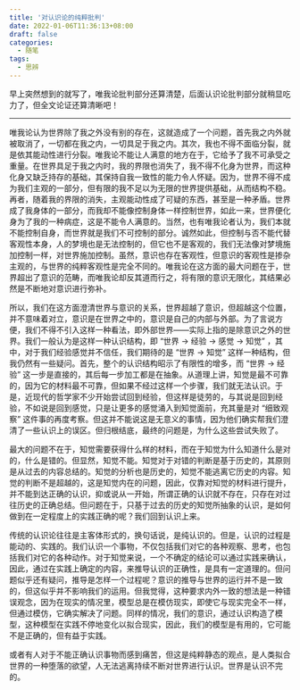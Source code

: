 ```yaml
---
title: '对认识论的纯粹批判'
date: 2022-01-06T11:36:13+08:00
draft: false
categories:
  - 随笔
tags:
  - 思辨
---
```


早上突然想到的就写了，唯我论批判部分还算清楚，后面认识论批判部分就稍显吃力了，但全文论证还算清晰吧！

---

唯我论认为世界除了我之外没有别的存在，这就造成了一个问题，首先我之内外就被取消了，一切都在我之内，一切具足于我之内。其次，我也不得不面临分裂，就是依其能动性进行分裂。唯我论不能让人满意的地方在于，它给予了我不可承受之重量。在世界具足于我之内时，我的界限也消失了，我不得不化身为世界，而这种化身又缺乏持存的基础，其保持自我一致性的能力令人怀疑。因为，世界不得不成为我们主观的一部分，但有限的我不足以为无限的世界提供基础，从而结构不稳。再者，随着我的界限的消失，主观能动性成了可疑的东西，甚至是一种矛盾。世界成了我身体的一部分，而我却不能像控制身体一样控制世界，如此一来，世界便化身为了我的一种病症，这是不能令人满意的。当然，也有唯我论者认为，我们本就不能控制自身，而世界就是我们不可控制的部分。诚然如此，但控制与否不能代替客观性本身，人的梦境也是无法控制的，但它也不是客观的，我们无法像对梦境施加控制一样，对世界施加控制。虽然，意识也存在客观性，但意识的客观性是掺杂主观的，与世界的纯粹客观性是完全不同的。唯我论在这方面的最大问题在于，世界超出了意识的范畴，而唯我论却反其道而行之，将有限的意识无限化，其结果必然是不断地对意识进行弥补。

所以，我们在这方面澄清世界与意识的关系，世界超越了意识，但超越这个位置，并不意味着对立，意识是在世界之中的，意识是自己的内部与外部。为了言说方便，我们不得不引入这样一种看法，即外部世界——实际上指的是除意识之外的世界。我们一般认为是这样一种认识结构，即 “世界 -> 经验 -> 感觉 -> 知觉” ，其中，对于我们经验感觉并不信任，我们期待的是 “世界 -> 知觉” 这样一种结构，但我仍然有一些疑问。首先，整个的认识结构昭示了有限性的增多，而 “世界 -> 经验” 这一步是直接的，其后每一步加工都是在抽象。从道理上讲，知觉是最不可靠的，因为它的材料最不可靠，但如果不经过这样一个步骤，我们就无法认识。于是，近现代的哲学家不少开始尝试回到经验，但这样是徒劳的，与其说是回到经验，不如说是回到感觉，只是让更多的感觉涌入到知觉面前，充其量是对 “细致观察” 这件事的再度考察。但这并不能说这是无意义的事情，因为他们确实帮我们澄清了一些认识上的误区。但归根结底，最终的问题是，为什么这些尝试失败了。

最大的问题不在于，知觉需要获得什么样的材料，而在于知觉为什么知道什么是对的，什么是错的。但显然，知觉不能。知觉对于对错的判断是基于历史的，其原则是从过去的内容总结的。知觉的分析也是历史的，知觉不能逃离它历史的内容。知觉的判断不是超越的，这是知觉内在的问题，因此，仅靠对知觉的材料进行提升，并不能到达正确的认识，抑或说从一开始，所谓正确的认识就不存在，只存在对过往历史的正确总结。但问题在于，只基于过去的历史的知觉所抽象的认识，是如何做到在一定程度上的实践正确的呢？我们回到认识上来。

传统的认识论往往是主客体形式的，换句话说，是纯认识的。但是，认识的过程是能动的、实践的。我们认识一个事物，不仅包括我们对它的各种观察、思考，也包括我们对它的各种动作。对于知觉来说，一个不确定的结论可以通过实践来确认，因此，通过在实践上确定的内容，来推导认识的正确性，是具有一定道理的。但问题似乎还有疑问，推导是怎样一个过程呢？意识的推导与世界的运行并不是一致的，但这似乎并不影响我们的运用。但我觉得，这种要求内外一致的想法是一种错误观念，因为在现实的情况里，模型总是在模仿现实，即使它与现实完全不一样，但通过模仿，它确实解决了问题。同样的情况，我们的意识，通过认识构造了模型，这种模型在实践不停地变化以拟合现实，因此，我们的模型是有用的，它可能不是正确的，但有益于实践。

或者有人对于不能正确认识事物而感到痛苦，但这是纯粹静态的观点，是人类拟合世界的一种堕落的欲望，人无法逃离持续不断对世界进行认识。世界是认识不完的。
